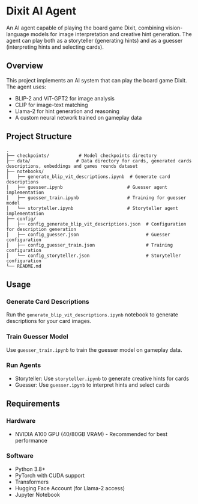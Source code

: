 # Dixit AI Agent

An AI agent capable of playing the board game Dixit, combining vision-language models for image interpretation and creative hint generation. The agent can play both as a storyteller (generating hints) and as a guesser (interpreting hints and selecting cards).

## Overview

This project implements an AI system that can play the board game Dixit. The agent uses:
- BLIP-2 and ViT-GPT2 for image analysis
- CLIP for image-text matching
- Llama-2 for hint generation and reasoning
- A custom neural network trained on gameplay data

## Project Structure

```
.
├── checkpoints/           # Model checkpoints directory
├── data/                 # Data directory for cards, generated cards descriptions, embeddings and games rounds dataset
├── notebooks/
│   ├── generate_blip_vit_descriptions.ipynb  # Generate card descriptions
│   ├── guesser.ipynb                        # Guesser agent implementation
│   ├── guesser_train.ipynb                  # Training for guesser model
│   └── storyteller.ipynb                    # Storyteller agent implementation
├── config/
│   ├── config_generate_blip_vit_descriptions.json  # Configuration for description generation
│   ├── config_guesser.json                         # Guesser configuration
│   ├── config_guesser_train.json                   # Training configuration
│   └── config_storyteller.json                     # Storyteller configuration
└── README.md
```

## Usage

### Generate Card Descriptions
Run the `generate_blip_vit_descriptions.ipynb` notebook to generate descriptions for your card images.

### Train Guesser Model
Use `guesser_train.ipynb` to train the guesser model on gameplay data.

### Run Agents
- Storyteller: Use `storyteller.ipynb` to generate creative hints for cards
- Guesser: Use `guesser.ipynb` to interpret hints and select cards

## Requirements
### Hardware
- NVIDIA A100 GPU (40/80GB VRAM) - Recommended for best performance

### Software
- Python 3.8+
- PyTorch with CUDA support
- Transformers
- Hugging Face Account (for Llama-2 access)
- Jupyter Notebook
